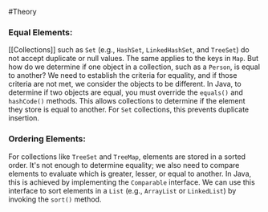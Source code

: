 #Theory 
### Equal Elements:
[[Collections]] such as `Set` (e.g., `HashSet`, `LinkedHashSet`, and `TreeSet`) do not accept duplicate or null values. The same applies to the keys in `Map`. But how do we determine if one object in a collection, such as a `Person`, is equal to another? We need to establish the criteria for equality, and if those criteria are not met, we consider the objects to be different.
In Java, to determine if two objects are equal, you must override the `equals()` and `hashCode()` methods. This allows collections to determine if the element they store is equal to another. For `Set` collections, this prevents duplicate insertion.
### Ordering Elements:
For collections like `TreeSet` and `TreeMap`, elements are stored in a sorted order. It's not enough to determine equality; we also need to compare elements to evaluate which is greater, lesser, or equal to another. In Java, this is achieved by implementing the `Comparable` interface.
We can use this interface to sort elements in a `List` (e.g., `ArrayList` or `LinkedList`) by invoking the `sort()` method.